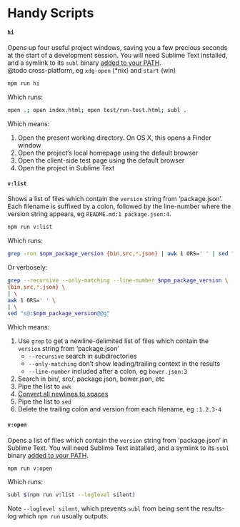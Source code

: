 Handy Scripts
=============

#### `hi`
Opens up four useful project windows, saving you a few precious seconds at the 
start of a development session. You will need Sublime Text installed, and a 
symlink to its `subl` binary [added to your PATH](http://goo.gl/wJqkjY).  
@todo cross-platform, eg `xdg-open` (*nix) and `start` (win)

```bash
npm run hi
```

Which runs: 

```bash
open .; open index.html; open test/run-test.html; subl .
```

Which means: 

1.  Open the present working directory. On OS X, this opens a Finder window
2.  Open the project’s local homepage using the default browser
3.  Open the client-side test page using the default browser
4.  Open the project in Sublime Text




#### `v:list`
Shows a list of files which contain the `version` string from ‘package.json’. 
Each filename is suffixed by a colon, followed by the line-number where the 
version string appears, eg `README.md:1 package.json:4`. 

```bash
npm run v:list
```

Which runs: 

```bash
grep -ron $npm_package_version {bin,src,*.json} | awk 1 ORS=' ' | sed "s@:$npm_package_version@@g"
```

Or verbosely: 

```bash
grep --recursive --only-matching --line-number $npm_package_version \
{bin,src,*.json} \
| \
awk 1 ORS=' ' \
| \
sed "s@:$npm_package_version@@g"
```

Which means: 

1.  Use `grep` to get a newline-delimited list of files which contain the 
    `version` string from ‘package.json’
    - `--recursive` search in subdirectories
    - `--only-matching` don’t show leading/trailing context in the results
    - `--line-number` included after a colon, eg `bower.json:3`
2.  Search in bin/, src/, package.json, bower.json, etc
3.  Pipe the list to `awk`
4.  [Convert all newlines to spaces](http://goo.gl/1WNas5)
5.  Pipe the list to `sed`
6.  Delete the trailing colon and version from each filename, eg `:1.2.3-4`




#### `v:open`
Opens a list of files which contain the `version` string from ‘package.json’ in 
Sublime Text. You will need Sublime Text installed, and a symlink to its `subl` 
binary [added to your PATH](http://goo.gl/wJqkjY). 

```bash
npm run v:open
```

Which runs: 

```bash
subl $(npm run v:list --loglevel silent)
```

Note `--loglevel silent`, which prevents `subl` from being sent the results-log 
which `npm run` usually outputs. 




